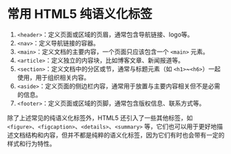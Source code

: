 # 常用 HTML5 纯语义化标签

1. `<header>`：定义页面或区域的页眉，通常包含导航链接、logo等。
2. `<nav>`：定义导航链接的容器。
3. `<main>`：定义文档的主要内容，一个页面只应该包含一个 `<main>` 元素。
4. `<article>`：定义独立的内容块，比如博客文章、新闻报道等。
5. `<section>`：定义文档中的分区或节，通常与标题元素（如 `<h1>`~`<h6>`）一起使用，用于组织相关内容。
6. `<aside>`：定义页面的侧边栏内容，通常用于放置与主要内容相关但不是必需的信息。
7. `<footer>`：定义页面或区域的页脚，通常包含版权信息、联系方式等。

除了上述常见的纯语义化标签外，HTML5 还引入了一些其他标签，如 `<figure>`、`<figcaption>`、`<details>`、`<summary>` 等，它们也可以用于更好地描述文档结构和内容，但并不都是纯粹的语义化标签，因为它们有时也会带有一定的样式和行为特性。
